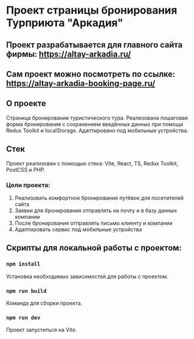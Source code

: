 # Проект страницы бронирования Турприюта "Аркадия"

## Проект разрабатывается для главного сайта фирмы: https://altay-arkadia.ru/
## Сам проект можно посмотреть по ссылке: https://altay-arkadia-booking-page.ru/

## О проекте

Страница бронирования туристического тура.
Реализована пошаговая форма бронирования с сохранением введённых данных при помощи Redux Toolkit и localStorage.
Адаптировано под мобильные устройства.

## Стек

Проект реализован с помощью стека: Vite, React, TS, Redux Toolkit, PostCSS и PHP.

### Цели проекта:

1. Реализовать комфортное бронирование путёвок для посетителей сайта
2. Заявки для бронирования отправлять на почту и в базу данных компании
3. После бронирования отправлять письмо клиенту и компании
4. Адаптировать сервис под мобильные устройства

## Скрипты для локальной работы с проектом:

### `npm install`

Установка необходимых зависимостей для работы с проектом.

### `npm run build`

Команда для сборки проекта.

### `npm run dev`

Проект запуститься на Vite.
